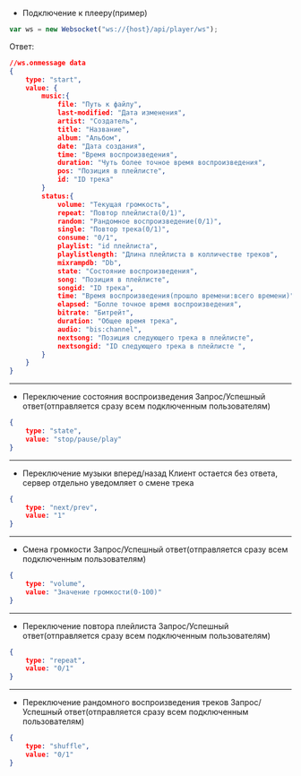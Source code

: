 - Подключение к плееру(пример)
```javascript
var ws = new Websocket("ws://{host}/api/player/ws");
````
Ответ:
```json
//ws.onmessage data
{
	type: "start",
	value: {
		music:{
			file: "Путь к файлу",
			last-modified: "Дата изменения",
			artist: "Создатель",
			title: "Название",
			album: "Альбом",
			date: "Дата создания",
			time: "Время воспроизведения",
			duration: "Чуть более точное время воспроизведения",
			pos: "Позиция в плейлисте",
			id: "ID трека"
		}
		status:{
			volume: "Текущая громкость",
			repeat: "Повтор плейлиста(0/1)",
			random: "Рандомное воспроизведение(0/1)",
			single: "Повтор трека(0/1)",
			consume: "0/1",
			playlist: "id плейлиста",
			playlistlength: "Длина плейлиста в колличестве треков",
			mixrampdb: "Db",
			state: "Состояние воспроизведения",
			song: "Позиция в плейлисте",
			songid: "ID трека",
			time: "Время воспроизведения(прошло времени:всего времени)",
			elapsed: "Болле точное время воспроизведения",
			bitrate: "Битрейт",
			duration: "Общее время трека",
			audio: "bis:channel",
			nextsong: "Позиция следующего трека в плейлисте",
			nextsongid: "ID следующего трека в плейлисте ",
		}
	}
}
````

------------

- Переключение состояния воспроизведения
Запроc/Успешный ответ(отправляется сразу всем подключенным пользователям)
```json
{
	type: "state",
	value: "stop/pause/play"
}
```

------------

- Переключение музыки вперед/назад
Клиент остается без ответа, сервер отдельно уведомляет о смене трека
```json
{
	type: "next/prev",
	value: "1"
}
```

------------

- Смена громкости
Запроc/Успешный ответ(отправляется сразу всем подключенным пользователям)
```json
{
	type: "volume",
	value: "Значение громкости(0-100)"
}
```

------------

- Переключение повтора плейлиста
Запроc/Успешный ответ(отправляется сразу всем подключенным пользователям)
```json
{
	type: "repeat",
	value: "0/1"
}
```

------------

- Переключение рандомного воспроизведения  треков
Запроc/Успешный ответ(отправляется сразу всем подключенным пользователям)
```json
{
	type: "shuffle",
	value: "0/1"
}
```